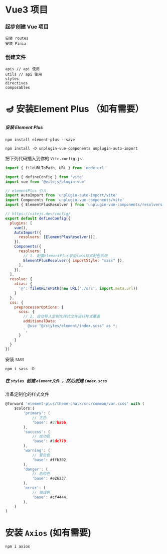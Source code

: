 # Vue3 项目

### 起步创建 Vue 项目

```
安装 routes
安装 Pinia
```

### 创建文件

```
apis // api 使用
utils // api 使用
styles
directives
composables
```





# 🪔 安装Element Plus （如有需要）

[Element Plus UI框架 官网]: https://element-plus.org/zh-CN/guide/installation.html

##### 安装 Element Plus

```
npm install element-plus --save

npm install -D unplugin-vue-components unplugin-auto-import
```

把下列代码插入到你的 `Vite.config.js`

```javascript
import { fileURLToPath, URL } from 'node:url'

import { defineConfig } from 'vite'
import vue from '@vitejs/plugin-vue'

// elementPlus 引入
import AutoImport from 'unplugin-auto-import/vite'
import Components from 'unplugin-vue-components/vite'
import { ElementPlusResolver } from 'unplugin-vue-components/resolvers'

// https://vitejs.dev/config/
export default defineConfig({
  plugins: [
    vue(),
    AutoImport({
      resolvers: [ElementPlusResolver()],
    }),
    Components({
      resolvers: [
        // 1. 配置elementPlus采用sass样式配色系统
        ElementPlusResolver({ importStyle: "sass" }),
      ],
    }),
  ],
  resolve: {
    alias: {
      '@': fileURLToPath(new URL('./src', import.meta.url))
    }
  },
  css: {
    preprocessorOptions: {
      scss: {
        // 2. 自动导入定制化样式文件进行样式覆盖
        additionalData: `
          @use "@/styles/element/index.scss" as *;
        `,
      }
    }
  }
})
```

安装 `SASS`

```
npm i sass -D
```

##### 在 `styles `创建 `element文件 `，然后创建 `index.scss`

准备定制化的样式文件

```javascript
@forward 'element-plus/theme-chalk/src/common/var.scss' with (
	$colors:(
		'primary': (
			// 主色
			'base': #27ba9b,
		),
		'success': (
			// 成功色
			'base': #1dc779,
		),
		'warning': (
			// 警告色
			'base': #ffb302,
		),
		'danger': (
			// 危险色
			'base': #e26237,
		),
		'error': (
			// 错误色
			'base': #cf4444,
		),
	)
)
```





# 安装 `Axios`  (如有需要)

```
npm i axios
```

### 



